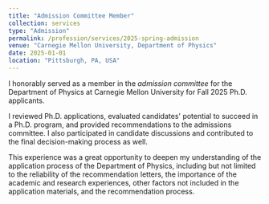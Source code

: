 ```yaml
---
title: "Admission Committee Member"
collection: services
type: "Admission"
permalink: /profession/services/2025-spring-admission
venue: "Carnegie Mellon University, Department of Physics"
date: 2025-01-01
location: "Pittsburgh, PA, USA"
---
```


I honorably served as a member in the *admission committee* for the Department of Physics at Carnegie Mellon University for Fall 2025 Ph.D. applicants.

I reviewed Ph.D. applications, evaluated candidates' potential to succeed in a Ph.D. program, and provided recommendations to the admissions committee.
I also participated in candidate discussions and contributed to the final decision-making process as well.

This experience was a great opportunity to deepen my understanding of the application process of the Department of Physics, including but not limited to the reliability of the recommendation letters, the importance of the academic and research experiences, other factors not included in the application materials, and the recommendation process.